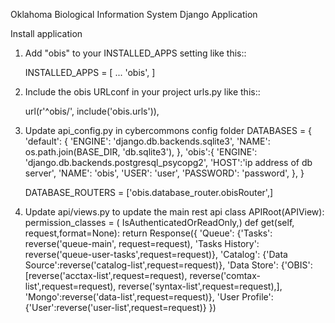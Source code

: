 Oklahoma Biological Information System Django Application

Install application

1. Add "obis" to your INSTALLED_APPS setting like this::

    INSTALLED_APPS = [
        ...
        'obis',
    ]
2. Include the obis URLconf in your project urls.py like this::

    url(r'^obis/', include('obis.urls')),

3. Update api_config.py in cybercommons config folder
	DATABASES = {
	    'default': {
		'ENGINE': 'django.db.backends.sqlite3',
		'NAME': os.path.join(BASE_DIR, 'db.sqlite3'),
	    },
	    'obis':{
		'ENGINE': 'django.db.backends.postgresql_psycopg2',
		'HOST':'ip address of db server',
		'NAME': 'obis',
		'USER': 'user',
		'PASSWORD': 'password',
	    },
	}

	DATABASE_ROUTERS = ['obis.database_router.obisRouter',]
4. Update api/views.py to update the main rest api 
        class APIRoot(APIView):
	    permission_classes = ( IsAuthenticatedOrReadOnly,)
	    def get(self, request,format=None):
		return Response({
		    'Queue': {'Tasks': reverse('queue-main', request=request),
			      'Tasks History': reverse('queue-user-tasks',request=request)},
		    'Catalog': {'Data Source':reverse('catalog-list',request=request)},
		    'Data Store': {'OBIS':[reverse('acctax-list',request=request),
					   reverse('comtax-list',request=request),
					   reverse('syntax-list',request=request),],
				    'Mongo':reverse('data-list',request=request)},
		    'User Profile': {'User':reverse('user-list',request=request)}
		})
